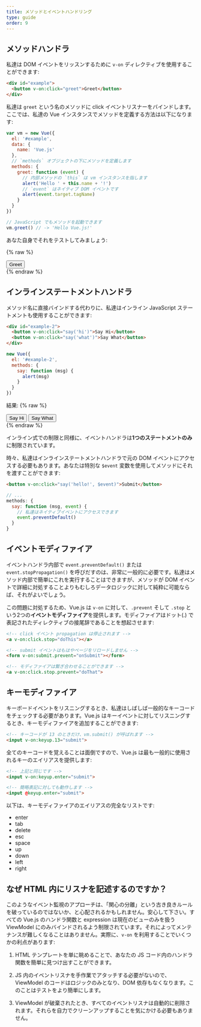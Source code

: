 ```yaml
---
title: メソッドとイベントハンドリング
type: guide
order: 9
---
```


## メソッドハンドラ

私達は DOM イベントをリッスンするために `v-on` ディレクティブを使用することができます:

``` html
<div id="example">
  <button v-on:click="greet">Greet</button>
</div>
```

私達は `greet` という名のメソッドに click イベントリスナーをバインドします。ここでは、私達の Vue インスタンスでメソッドを定義する方法は以下になります:

``` js
var vm = new Vue({
  el: '#example',
  data: {
    name: 'Vue.js'
  },
  // `methods` オブジェクトの下にメソッドを定義します
  methods: {
    greet: function (event) {
      // 内部メソッドの `this` は vm インスタンスを指します
      alert('Hello ' + this.name + '!')
      // `event` はネイティブ DOM イベントです
      alert(event.target.tagName)
    }
  }
})

// JavaScript でもメソッドを起動できます
vm.greet() // -> 'Hello Vue.js!'
```

あなた自身でそれをテストしてみましょう:

{% raw %}
<div id="example" class="demo">
  <button v-on:click="greet">Greet</button>
</div>
<script>
var vm = new Vue({
  el: '#example',
  data: {
    name: 'Vue.js'
  },
  methods: {
    greet: function (event) {
      alert('Hello ' + this.name + '!')
      alert(event.target.tagName)
    }
  }
})
</script>
{% endraw %}

## インラインステートメントハンドラ

メソッド名に直接バインドする代わりに、私達はインライン JavaScript ステートメントも使用することができます:

``` html
<div id="example-2">
  <button v-on:click="say('hi')">Say Hi</button>
  <button v-on:click="say('what')">Say What</button>
</div>
```
``` js
new Vue({
  el: '#example-2',
  methods: {
    say: function (msg) {
      alert(msg)
    }
  }
})
```

結果:
{% raw %}
<div id="example-2" class="demo">
  <button v-on:click="say('hi')">Say Hi</button>
  <button v-on:click="say('what')">Say What</button>
</div>
<script>
new Vue({
  el: '#example-2',
  methods: {
    say: function (msg) {
      alert(msg)
    }
  }
})
</script>
{% endraw %}

インライン式での制限と同様に、イベントハンドラは**1つのステートメントのみ**に制限されています。

時々、私達はインラインステートメントハンドラで元の DOM イベントにアクセスする必要もあります。あなたは特別な `$event` 変数を使用してメソッドにそれを渡すことができます:

``` html
<button v-on:click="say('hello!', $event)">Submit</button>
```

``` js
// ...
methods: {
  say: function (msg, event) {
    // 私達はネイティブイベントにアクセスできます
    event.preventDefault()
  }
}
```

## イベントモディファイア

イベントハンドラ内部で `event.preventDefault()` または `event.stopPropagation()` を呼びだすのは、非常に一般的に必要です。私達はメソッド内部で簡単にこれを実行することはできますが、メソッドが DOM イベントで詳細に対処することよりもむしろデータロジックに対して純粋に可能ならば、それがよいでしょう。

この問題に対処するため、Vue.js は `v-on` に対して、`.prevent` そして `.stop` という2つの**イベントモディファイア**を提供します。モディファイアはドット(.) で表記されたディレクティブの接尾辞であることを想起させます:

``` html
<!-- click イベント propagation は停止されます -->
<a v-on:click.stop="doThis"></a>

<!-- submit イベントはもはやページをリロードしません -->
<form v-on:submit.prevent="onSubmit"></form>

<!-- モディファイアは繋ぎ合わせることができます -->
<a v-on:click.stop.prevent="doThat">
```

## キーモディファイア

キーボードイベントをリスニングするとき、私達はしばしば一般的なキーコードをチェックする必要があります。Vue.js はキーイベントに対してリスニングするとき、キーモディファイアを追加することができます:

``` html
<!-- キーコードが 13 のときだけ、vm.submit() が呼ばれます -->
<input v-on:keyup.13="submit">
```

全てのキーコードを覚えることは面倒ですので、Vue.js は最も一般的に使用されるキーのエイリアスを提供します:

``` html
<!-- 上記と同じです -->
<input v-on:keyup.enter="submit">

<!-- 簡略表記に対しても動作します -->
<input @keyup.enter="submit">
```

以下は、キーモディファイアのエイリアスの完全なリストです:

- enter
- tab
- delete
- esc
- space
- up
- down
- left
- right

## なぜ HTML 内にリスナを記述するのですか？

このようなイベント監視のアプローチは、「関心の分離」という古き良きルールを破っているのではないか、と心配されるかもしれません。安心して下さい。すべての Vue.js のハンドラ関数と expression は現在のビューのみを扱う ViewModel にのみバインドされるよう制限されています。それによってメンテナンスが難しくなることはありません。実際に、`v-on` を利用することでいくつかの利点があります:

1. HTML テンプレートを単に眺めることで、あなたの JS コード内のハンドラ関数を簡単に見つけ出すことができます。

2. JS 内のイベントリスナを手作業でアタッチする必要がないので、ViewModel のコードはロジックのみとなり、DOM 依存もなくなります。このことはテストをより簡単にします。

3. ViewModel が破棄されたとき、すべてのイベントリスナは自動的に削除されます。それらを自力でクリーンアップすることを気にかける必要もありません。

